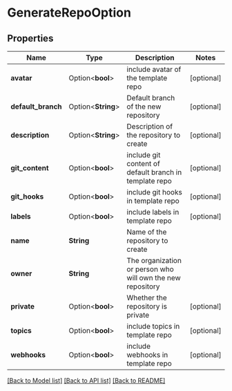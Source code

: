 # GenerateRepoOption

## Properties

Name | Type | Description | Notes
------------ | ------------- | ------------- | -------------
**avatar** | Option<**bool**> | include avatar of the template repo | [optional]
**default_branch** | Option<**String**> | Default branch of the new repository | [optional]
**description** | Option<**String**> | Description of the repository to create | [optional]
**git_content** | Option<**bool**> | include git content of default branch in template repo | [optional]
**git_hooks** | Option<**bool**> | include git hooks in template repo | [optional]
**labels** | Option<**bool**> | include labels in template repo | [optional]
**name** | **String** | Name of the repository to create | 
**owner** | **String** | The organization or person who will own the new repository | 
**private** | Option<**bool**> | Whether the repository is private | [optional]
**topics** | Option<**bool**> | include topics in template repo | [optional]
**webhooks** | Option<**bool**> | include webhooks in template repo | [optional]

[[Back to Model list]](../README.md#documentation-for-models) [[Back to API list]](../README.md#documentation-for-api-endpoints) [[Back to README]](../README.md)


